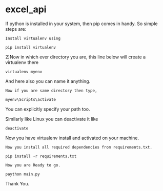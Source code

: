 # excel_api
If python is installed in your system, then pip comes in handy. So simple steps are:

    Install virtualenv using

    pip install virtualenv

2)Now in which ever directory you are, this line below will create a virtualenv there

    virtualenv myenv

And here also you can name it anything.

    Now if you are same directory then type,

    myenv\Scripts\activate

You can explicitly specify your path too.

Similarly like Linux you can deactivate it like

    deactivate

Now you have virtualenv install and activated on your machine.

    Now you install all required dependencies from requirements.txt.

    pip install -r requirements.txt

    Now you are Ready to go.

    paython main.py

Thank You.
